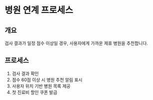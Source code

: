 # 병원 연계 프로세스

## 개요
검사 결과가 일정 점수 이상일 경우, 사용자에게 가까운 제휴 병원을 추천합니다.

## 프로세스
1. 검사 결과 확인
2. 점수 60점 이상 시 병원 추천 알림 표시
3. 사용자 위치 기반 병원 목록 제공
4. 첫 진료비 할인 쿠폰 발급